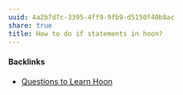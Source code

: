 ```yaml
---
uuid: 4a2b7d7c-3395-4ff9-9fb9-d5150f40b8ac
share: true
title: How to do if statements in hoon?
---
```

#### Backlinks

* [Questions to Learn Hoon](/ac3f27d3-cec7-4fb7-b0cf-e29269210256)